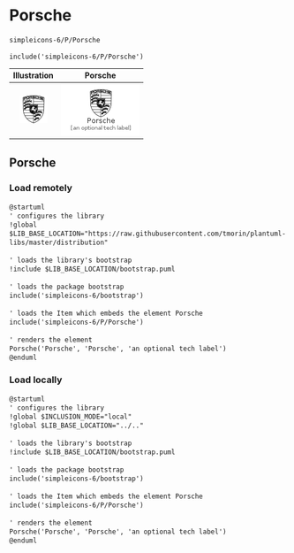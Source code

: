 # Porsche


```text
simpleicons-6/P/Porsche
```

```text
include('simpleicons-6/P/Porsche')
```



| Illustration | Porsche |
| :---: | :---: |
| ![illustration for Illustration](../../simpleicons-6/P/Porsche.png) | ![illustration for Porsche](../../simpleicons-6/P/Porsche.Local.png) |




## Porsche

### Load remotely
```plantuml
@startuml
' configures the library
!global $LIB_BASE_LOCATION="https://raw.githubusercontent.com/tmorin/plantuml-libs/master/distribution"

' loads the library's bootstrap
!include $LIB_BASE_LOCATION/bootstrap.puml

' loads the package bootstrap
include('simpleicons-6/bootstrap')

' loads the Item which embeds the element Porsche
include('simpleicons-6/P/Porsche')

' renders the element
Porsche('Porsche', 'Porsche', 'an optional tech label')
@enduml
```

### Load locally
```plantuml
@startuml
' configures the library
!global $INCLUSION_MODE="local"
!global $LIB_BASE_LOCATION="../.."

' loads the library's bootstrap
!include $LIB_BASE_LOCATION/bootstrap.puml

' loads the package bootstrap
include('simpleicons-6/bootstrap')

' loads the Item which embeds the element Porsche
include('simpleicons-6/P/Porsche')

' renders the element
Porsche('Porsche', 'Porsche', 'an optional tech label')
@enduml
```

